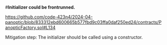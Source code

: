#**Initializer could be frontrunned.**

https://github.com/code-423n4/2024-04-panoptic/blob/833312ebd600665b577fbd9c03ffa0daf250ed24/contracts/PanopticFactory.sol#L134


Mitigation step: 
The initializer should be called using a constructor.